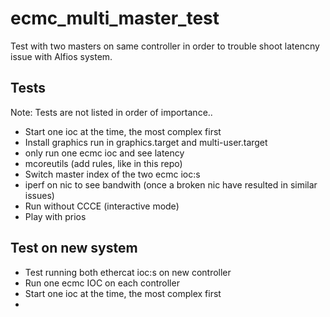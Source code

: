 # ecmc_multi_master_test
Test with two masters on same controller in order to trouble shoot latencny issue with Alfios system.

## Tests
Note: Tests are not listed in order of importance..

* Start one ioc at the time, the most complex first
* Install graphics run in graphics.target and multi-user.target
* only run one ecmc ioc and see latency
* mcoreutils (add rules, like in this repo)
* Switch master index of the two ecmc ioc:s
* iperf on nic to see bandwith (once a broken nic have resulted in similar issues)
* Run without CCCE (interactive mode)
* Play with prios

## Test on new system
* Test running both ethercat ioc:s on new controller
* Run one ecmc IOC on each controller
* Start one ioc at the time, the most complex first
* 
